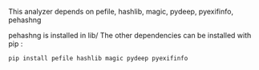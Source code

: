 This analyzer depends on pefile, hashlib, magic, pydeep, pyexifinfo, pehashng

pehashng is installed in lib/
The other dependencies can be installed with pip :

```
pip install pefile hashlib magic pydeep pyexifinfo
```
